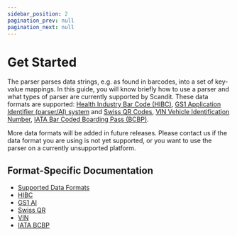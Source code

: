 ```yaml
---
sidebar_position: 2
pagination_prev: null
pagination_next: null
---
```


# Get Started

The parser parses data strings, e.g. as found in barcodes, into a set of key-value mappings. In this guide, you will know briefly how to use a parser and what types of parser are currently supported by Scandit. These data formats are supported: [Health Industry Bar Code (HIBC)](https://docs.scandit.com/data-capture-sdk/xamarin.forms/parser/hibc.html), [GS1 Application Identifier (parser/AI) system](https://docs.scandit.com/data-capture-sdk/xamarin.forms/parser/gs1ai.html) and [Swiss QR Codes](https://docs.scandit.com/data-capture-sdk/xamarin.forms/parser/swissqr.html), [VIN Vehicle Identification Number](https://docs.scandit.com/data-capture-sdk/xamarin.forms/parser/vin.html), [IATA Bar Coded Boarding Pass (BCBP)](https://docs.scandit.com/data-capture-sdk/xamarin.forms/parser/iata-bcbp.html).

More data formats will be added in future releases. Please contact us if the data format you are using is not yet supported, or you want to use the parser on a currently unsupported platform.

## Format-Specific Documentation

- [Supported Data Formats](https://docs.scandit.com/data-capture-sdk/xamarin.forms/parser/formats.html)
- [HIBC](https://docs.scandit.com/data-capture-sdk/xamarin.forms/parser/hibc.html)
- [GS1 AI](https://docs.scandit.com/data-capture-sdk/xamarin.forms/parser/gs1ai.html)
- [Swiss QR](https://docs.scandit.com/data-capture-sdk/xamarin.forms/parser/swissqr.html)
- [VIN](https://docs.scandit.com/data-capture-sdk/xamarin.forms/parser/vin.html)
- [IATA BCBP](https://docs.scandit.com/data-capture-sdk/xamarin.forms/parser/iata-bcbp.html)
